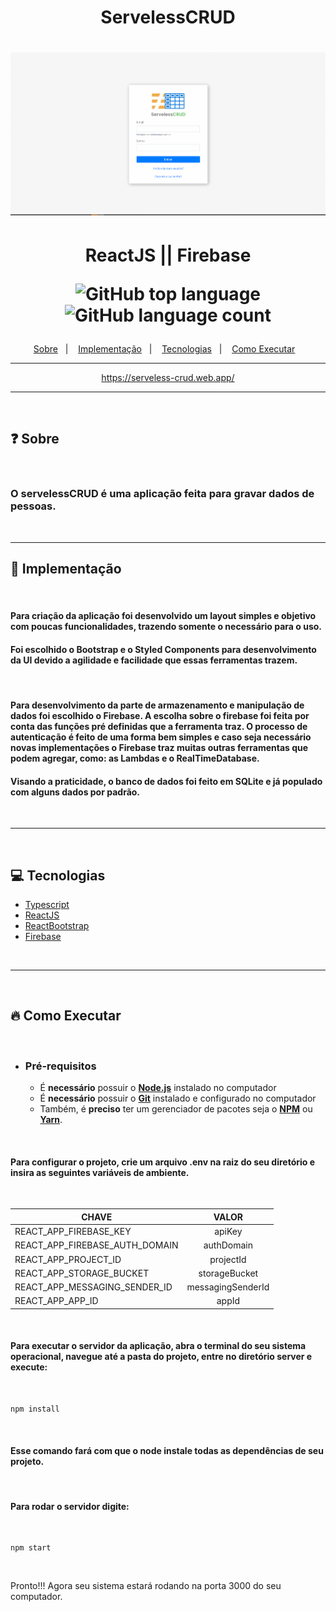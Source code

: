<h1 align="center">
    ServelessCRUD
<h1>
<img src=".github/serveless-crud.gif" alt="imagem demonstrativa"/>
<h1 align="center">ReactJS || Firebase
    <p align="center">  
        <img alt="GitHub top language" src="https://img.shields.io/github/languages/top/Joaopedromata/serveless-crud">
        <img alt="GitHub language count" src="https://img.shields.io/github/languages/count/Joaopedromata/serveless-crud">
    </p>
</h1>
<p align="center">
  <a href="#❓-sobre">Sobre</a>&nbsp;&nbsp;&nbsp;|&nbsp;&nbsp;&nbsp;
   <a href="#🚧-implementação">Implementação</a>&nbsp;&nbsp;&nbsp;|&nbsp;&nbsp;&nbsp;
  <a href="#💻-tecnologias">Tecnologias</a>&nbsp;&nbsp;&nbsp;|&nbsp;&nbsp;&nbsp;
  <a href="#🔥-como-executar">Como Executar</a>&nbsp;&nbsp;&nbsp;

</p>
<hr />
<p align="center">
    <a align="center" href="https://serveless-crud.web.app/">https://serveless-crud.web.app/<a>
</p>
<hr />
</br>

## ❓ Sobre
</br>

### O **servelessCRUD** é uma aplicação feita para gravar dados de pessoas. 
</br>
<hr />

## 🚧 Implementação
</br>

#### Para criação da aplicação foi desenvolvido um layout simples e objetivo com poucas funcionalidades, trazendo somente o necessário para o uso.
#### Foi escolhido o Bootstrap e o Styled Components para desenvolvimento da UI devido a agilidade e facilidade que essas ferramentas trazem.  
</br>

#### Para desenvolvimento da parte de armazenamento e manipulação de dados foi escolhido o Firebase. A escolha sobre o firebase foi feita por conta das funções pré definidas que a ferramenta traz. O processo de autenticação é feito de uma forma bem simples e caso seja necessário novas implementações o Firebase traz muitas outras ferramentas que podem agregar, como: as Lambdas e o RealTimeDatabase.
#### Visando a praticidade, o banco de dados foi feito em SQLite e já populado com alguns dados por padrão.
</br>
<hr />

</br>

## 💻 Tecnologias 
-  [Typescript](https://www.typescriptlang.org/)
-  [ReactJS](https://reactjs.org/)
-  [ReactBootstrap](https://react-bootstrap.github.io/)
-  [Firebase](https://firebase.google.com/)

</br>
<hr />
</br>

## 🔥 Como Executar 
</br>

- ### **Pré-requisitos**

  - É **necessário** possuir o **[Node.js](https://nodejs.org/en/)** instalado no computador
  - É **necessário** possuir o **[Git](https://git-scm.com/)** instalado e configurado no computador
  - Também, é **preciso** ter um gerenciador de pacotes seja o **[NPM](https://www.npmjs.com/)** ou **[Yarn](https://yarnpkg.com/)**.

</br>

#### Para configurar o projeto, crie um arquivo .env na raiz do seu diretório e insira as seguintes variáveis de ambiente.

</br>

| CHAVE   |      VALOR      |
|----------|:-------------:|
| REACT_APP_FIREBASE_KEY | apiKey |
| REACT_APP_FIREBASE_AUTH_DOMAIN | authDomain |
| REACT_APP_PROJECT_ID | projectId |
| REACT_APP_STORAGE_BUCKET | storageBucket |
| REACT_APP_MESSAGING_SENDER_ID | messagingSenderId |
| REACT_APP_APP_ID | appId |

</br>

#### Para executar o servidor da aplicação, abra o terminal do seu sistema operacional, navegue até a pasta do projeto, entre no diretório server e execute:

</br>


    npm install

</br>

#### Esse comando fará com que o node instale todas as dependências de seu projeto.

</br>

#### Para rodar o servidor digite:

</br>

    npm start

</br>

Pronto!!! Agora seu sistema estará rodando na porta 3000 do seu computador.